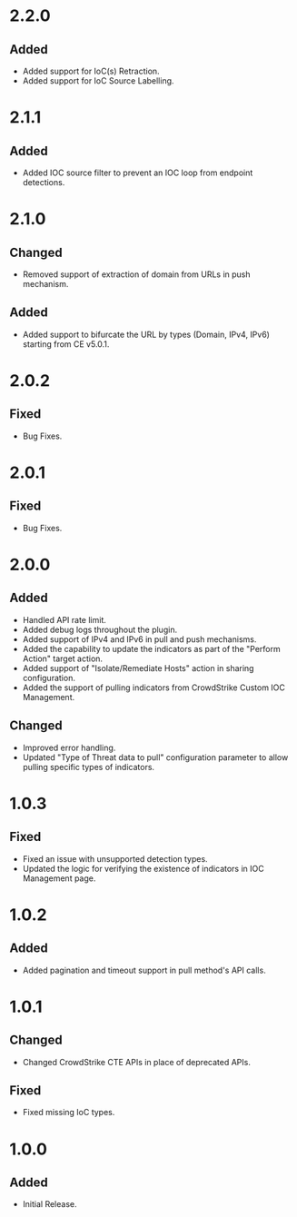 # 2.2.0
## Added
- Added support for IoC(s) Retraction.
- Added support for IoC Source Labelling.

# 2.1.1
## Added
- Added IOC source filter to prevent an IOC loop from endpoint detections.

# 2.1.0
## Changed
- Removed support of extraction of domain from URLs in push mechanism.
## Added
- Added support to bifurcate the URL by types (Domain, IPv4, IPv6) starting from CE v5.0.1.

# 2.0.2
## Fixed
- Bug Fixes.

# 2.0.1
## Fixed
- Bug Fixes.

# 2.0.0
## Added
- Handled API rate limit.
- Added debug logs throughout the plugin.
- Added support of IPv4 and IPv6 in pull and push mechanisms.
- Added the capability to update the indicators as part of the "Perform Action" target action.
- Added support of "Isolate/Remediate Hosts" action in sharing configuration.
- Added the support of pulling indicators from CrowdStrike Custom IOC Management.
## Changed
- Improved error handling.
- Updated "Type of Threat data to pull" configuration parameter to allow pulling specific types of indicators.

# 1.0.3
## Fixed
- Fixed an issue with unsupported detection types.
- Updated the logic for verifying the existence of indicators in IOC Management page.

# 1.0.2
## Added
- Added pagination and timeout support in pull method's API calls.

# 1.0.1
## Changed
- Changed CrowdStrike CTE APIs in place of deprecated APIs.
## Fixed
- Fixed missing IoC types.

# 1.0.0
## Added
- Initial Release.